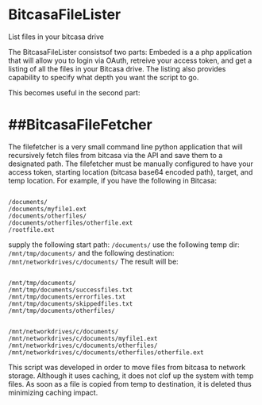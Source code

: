 BitcasaFileLister
=================

List files in your bitcasa drive 

The BitcasaFileLister consistsof two parts:
Embeded is a a php application that will allow you to login via OAuth, retreive your access token, and get a listing of all the files in your Bitcasa drive.
The listing also provides capability to specify what depth you want the script to go.

This becomes useful in the second part:

##BitcasaFileFetcher
===================

The filefetcher is a very small command line python application that will recursively fetch files from bitcasa via the API and save them to a designated path.
The filefetcher must be manually configured to have your access token, starting location (bitcasa base64 encoded path), target, and temp location.
For example, if you have the following in Bitcasa:

<code>
/documents/
/documents/myfile1.ext
/documents/otherfiles/
/documents/otherfiles/otherfile.ext
/rootfile.ext
</code>

supply the following start path: <code>/documents/</code>
use the following temp dir: <code>/mnt/tmp/documents/</code>
and the following destination: <code>/mnt/networkdrives/c/documents/</code>
The result will be:

<code>
/mnt/tmp/documents/
/mnt/tmp/documents/successfiles.txt
/mnt/tmp/documents/errorfiles.txt
/mnt/tmp/documents/skippedfiles.txt
/mnt/tmp/documents/otherfiles/

/mnt/networkdrives/c/documents/
/mnt/networkdrives/c/documents/myfile1.ext
/mnt/networkdrives/c/documents/otherfiles/
/mnt/networkdrives/c/documents/otherfiles/otherfile.ext
</code>

This script was developed in order to move files from bitcasa to network storage. Although it uses caching, it does not clof up the system with temp files.
As soon as a file is copied from temp to destination, it is deleted thus minimizing caching impact.
